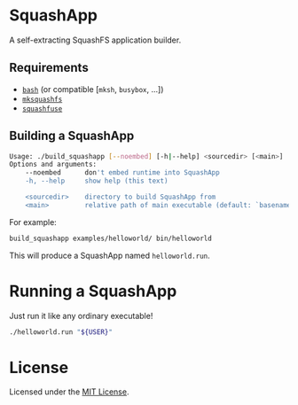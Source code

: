 # SquashApp

A self-extracting SquashFS application builder.

## Requirements

- [`bash`](https://www.gnu.org/software/bash) (or compatible [`mksh`, `busybox`, ...])
- [`mksquashfs`](https://github.com/plougher/squashfs-tools)
- [`squashfuse`](https://github.com/vasi/squashfuse)


## Building a SquashApp

```bash
Usage: ./build_squashapp [--noembed] [-h|--help] <sourcedir> [<main>]
Options and arguments:
    --noembed      don't embed runtime into SquashApp
    -h, --help     show help (this text)

    <sourcedir>    directory to build SquashApp from
    <main>         relative path of main executable (default: `basename <sourcedir>`)
```

For example:

```bash
build_squashapp examples/helloworld/ bin/helloworld
```

This will produce a SquashApp named `helloworld.run`.


# Running a SquashApp

Just run it like any ordinary executable!

```bash
./helloworld.run "${USER}"
```


# License

Licensed under the [MIT License](/LICENSE).
